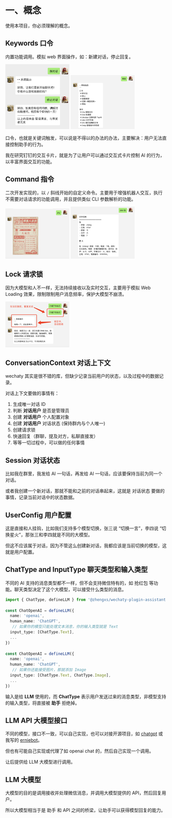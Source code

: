 # 一、概念

使用本项目，你必须理解的概念。

## Keywords 口令

内置功能调用。模拟 web 界面操作，如：新建对话，停止回复。

<img src="./media/demo-keywords.png" width="200">
<img src="./media/demo-help.png" width="200">

口令，也就是关键词触发，可以说是不得以的办法的办法，主要解决：用户无法直接控制助手的行为。

我在研究钉钉的交互卡片，就是为了让用户可以通过交互式卡片控制 AI 的行为，以丰富界面交互的功能。

## Command 指令

二次开发实现的，以 `/` 斜线开始的自定义命令。主要用于增强机器人交互，执行不需要对话请求的功能调用，并且提供类似 CLI 参数解析的功能。

<img src="./media/demo-command-my.png" width="200">
<img src="./media/demo-command-dict.png" width="200">

## Lock 请求锁

因为大模型和人不一样，无法持续接收以及实时交互，主要用于模拟 Web Loading 效果，限制限制用户消息频率，保护大模型不崩溃。

<img src="./media/demo-lock.png" width="200">

## ConversationContext 对话上下文

wechaty 其实是很不错的库，但缺少记录当前用户的状态，以及过程中的数据记录。

对话上下文要做的事情有：

1. 生成唯一对话 ID
2. 判断 **对话用户** 是否是管理员
3. 创建 **对话用户** 个人配置对象
4. 创建 **对话用户** 对话状态 (保持群内与个人唯一)
5. 创建请求锁
6. 快速回复（群聊，提及对方，私聊直接发）
7. 等等一切过程中，可以做的任何事情

## Session 对话状态

比如我在群里，我发给 AI 一句话，再发给 AI 一句话，应该要保持当前为同一个对话。

或者我创建一个新对话，那就不能和之前的对话串起来，这就是 对话状态 要做的事情，记录当前对话中的状态数据。

## UserConfig 用户配置

这是直接和人挂钩，比如我们支持多个模型切换，张三说 “切换一言”，李四说 “切换星火”，那张三和李四就是不同的大模型。

但这不应该属于对话，因为不管这么创建新对话，我都应该是当前切换的模型，这就是用户配置。

## ChatType and InputType 聊天类型和输入类型

不同的 AI 支持的消息类型都不一样，但不会支持微信特有的，如 抢红包 等功能。聊天类型决定了这个大模型，可以接受什么类型的消息。

```ts
import { ChatType, defineLLM } from '@zhengxs/wechaty-plugin-assistant'

const ChatOpenAI = defineLLM({
  name: 'openai',
  human_name: 'ChatGPT',
   // 如果你的模型只能处理文本消息，你的输入类型就是 Text
  input_type: [ChatType.Text],
  ...
})

const ChatOpenAI = defineLLM({
  name: 'openai',
  human_name: 'ChatGPT',
   // 如果你还能接受图片，那就添加 Image
  input_type: [ChatType.Text, ChatType.Image],
  ...
})
```

输入是给 **LLM** 使用的，而 **ChatType** 表示用户发送过来的消息类型，非模型支持的输入类型，将直接被 **助手** 拒绝掉。

## LLM API 大模型接口

不同的模型，接口不一致，可以自己实现，也可以对接开源项目，如 [chatgpt](https://github.com/transitive-bullshit/chatgpt-api) 或我写的 [erniebot](https://github.com/zhengxs2018/erniebot-sdk-for-js)。

但也有可能自己实现或代理了如 openai chat 的，然后自己实现一个调用。

让后提供给 LLM 大模型进行调用。

## LLM 大模型

大模型的目的是调用接收并处理微信消息，并调用大模型提供的 API，然后回复用户。

所以大模型相当于是 助手 和 API 之间的桥梁，让助手可以获得模型回复的能力。
